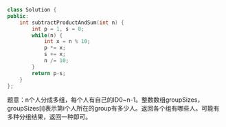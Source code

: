 ```CPP
class Solution {
public:
    int subtractProductAndSum(int n) {
        int p = 1, s = 0;
        while(n) {
            int x = n % 10;
            p *= x;
            s += x;
            n /= 10;
        }
        return p-s;
    }
};
```

题意：n个人分成多组，每个人有自己的ID0~n-1。整数数组groupSizes，groupSizes[i]表示第i个人所在的group有多少人。返回各个组有哪些人。可能有多种分组结果，返回一种即可。